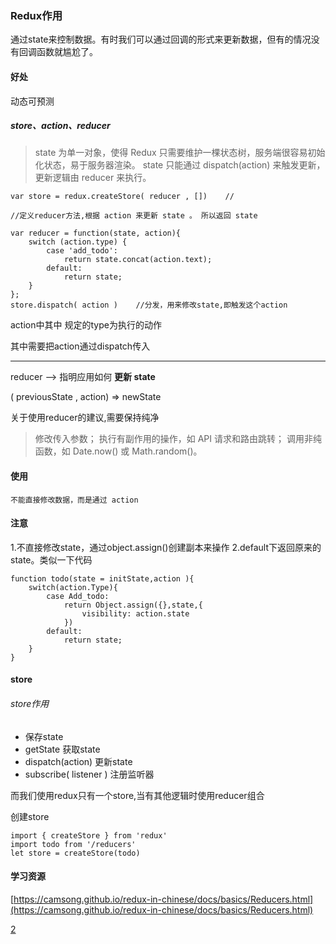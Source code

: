 ### Redux作用

通过state来控制数据。有时我们可以通过回调的形式来更新数据，但有的情况没有回调函数就尴尬了。

#### 好处

动态可预测


##### store、action、reducer

> state 为单一对象，使得 Redux 只需要维护一棵状态树，服务端很容易初始化状态，易于服务器渲染。
> state 只能通过 dispatch(action) 来触发更新，更新逻辑由 reducer 来执行。

	var store = redux.createStore( reducer , [])	//
	
	//定义reducer方法,根据 action 来更新 state 。 所以返回 state

	var reducer = function(state, action){
	    switch (action.type) {
	        case 'add_todo':
	            return state.concat(action.text);
	        default:
	            return state;
	    }
	};
	store.dispatch( action )	//分发，用来修改state,即触发这个action


action中其中 规定的type为执行的动作

其中需要把action通过dispatch传入


---

reducer --> 指明应用如何 <b>更新 state</b>

( previousState , action) => newState



 关于使用reducer的建议,需要保持纯净
> 修改传入参数；
> 执行有副作用的操作，如 API 请求和路由跳转；
> 调用非纯函数，如 Date.now() 或 Math.random()。



#### 使用

	不能直接修改数据，而是通过 action
	
#### 注意

1.不直接修改state，通过object.assign()创建副本来操作
2.default下返回原来的state。类似一下代码

	
	function todo(state = initState,action ){ 
		switch(action.Type){
			case Add_todo: 
				return Object.assign({},state,{
					visibility: action.state
				})
			default:
				return state;
		}
	} 

#### store

###### store作用
* 保存state
* getState 获取state
* dispatch(action) 更新state
* subscribe( listener ) 注册监听器

而我们使用redux只有一个store,当有其他逻辑时使用reducer组合 

创建store

	import { createStore } from 'redux'
	import todo from '/reducers'
	let store = createStore(todo)
#### 学习资源
[https://camsong.github.io/redux-in-chinese/docs/basics/Reducers.html](https://camsong.github.io/redux-in-chinese/docs/basics/Reducers.html)

[2](http://www.jianshu.com/p/3334467e4b32)
	